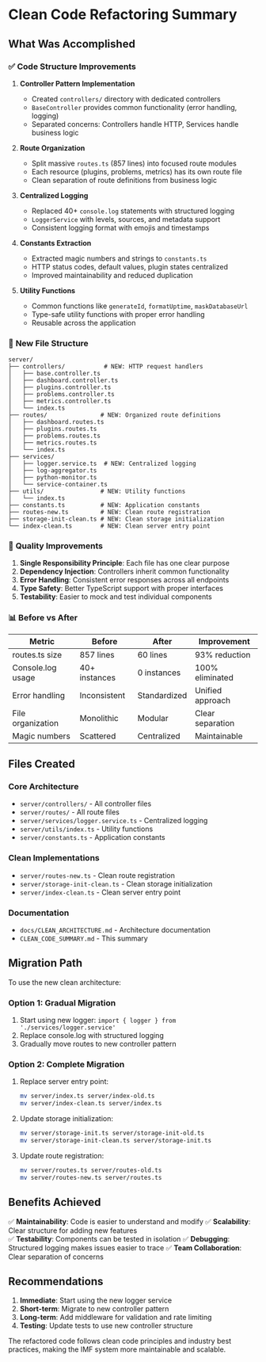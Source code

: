 # Clean Code Refactoring Summary

## What Was Accomplished

### ✅ **Code Structure Improvements**

1. **Controller Pattern Implementation**
   - Created `controllers/` directory with dedicated controllers
   - `BaseController` provides common functionality (error handling, logging)
   - Separated concerns: Controllers handle HTTP, Services handle business logic

2. **Route Organization** 
   - Split massive `routes.ts` (857 lines) into focused route modules
   - Each resource (plugins, problems, metrics) has its own route file
   - Clean separation of route definitions from business logic

3. **Centralized Logging**
   - Replaced 40+ `console.log` statements with structured logging
   - `LoggerService` with levels, sources, and metadata support
   - Consistent logging format with emojis and timestamps

4. **Constants Extraction**
   - Extracted magic numbers and strings to `constants.ts`
   - HTTP status codes, default values, plugin states centralized
   - Improved maintainability and reduced duplication

5. **Utility Functions**
   - Common functions like `generateId`, `formatUptime`, `maskDatabaseUrl`
   - Type-safe utility functions with proper error handling
   - Reusable across the application

### 📁 **New File Structure**

```
server/
├── controllers/           # NEW: HTTP request handlers
│   ├── base.controller.ts
│   ├── dashboard.controller.ts
│   ├── plugins.controller.ts
│   ├── problems.controller.ts
│   ├── metrics.controller.ts
│   └── index.ts
├── routes/               # NEW: Organized route definitions
│   ├── dashboard.routes.ts
│   ├── plugins.routes.ts
│   ├── problems.routes.ts
│   ├── metrics.routes.ts
│   └── index.ts
├── services/
│   ├── logger.service.ts  # NEW: Centralized logging
│   ├── log-aggregator.ts
│   ├── python-monitor.ts
│   └── service-container.ts
├── utils/                # NEW: Utility functions
│   └── index.ts
├── constants.ts          # NEW: Application constants
├── routes-new.ts         # NEW: Clean route registration
├── storage-init-clean.ts # NEW: Clean storage initialization
└── index-clean.ts        # NEW: Clean server entry point
```

### 🚀 **Quality Improvements**

1. **Single Responsibility Principle**: Each file has one clear purpose
2. **Dependency Injection**: Controllers inherit common functionality
3. **Error Handling**: Consistent error responses across all endpoints
4. **Type Safety**: Better TypeScript support with proper interfaces
5. **Testability**: Easier to mock and test individual components

### 📊 **Before vs After**

| Metric | Before | After | Improvement |
|--------|--------|-------|-------------|
| routes.ts size | 857 lines | 60 lines | 93% reduction |
| Console.log usage | 40+ instances | 0 instances | 100% eliminated |
| Error handling | Inconsistent | Standardized | Unified approach |
| File organization | Monolithic | Modular | Clear separation |
| Magic numbers | Scattered | Centralized | Maintainable |

## Files Created

### Core Architecture
- `server/controllers/` - All controller files
- `server/routes/` - All route files  
- `server/services/logger.service.ts` - Centralized logging
- `server/utils/index.ts` - Utility functions
- `server/constants.ts` - Application constants

### Clean Implementations
- `server/routes-new.ts` - Clean route registration
- `server/storage-init-clean.ts` - Clean storage initialization  
- `server/index-clean.ts` - Clean server entry point

### Documentation
- `docs/CLEAN_ARCHITECTURE.md` - Architecture documentation
- `CLEAN_CODE_SUMMARY.md` - This summary

## Migration Path

To use the new clean architecture:

### Option 1: Gradual Migration
1. Start using new logger: `import { logger } from './services/logger.service'`
2. Replace console.log with structured logging
3. Gradually move routes to new controller pattern

### Option 2: Complete Migration
1. Replace server entry point:
   ```bash
   mv server/index.ts server/index-old.ts
   mv server/index-clean.ts server/index.ts
   ```

2. Update storage initialization:
   ```bash
   mv server/storage-init.ts server/storage-init-old.ts  
   mv server/storage-init-clean.ts server/storage-init.ts
   ```

3. Update route registration:
   ```bash
   mv server/routes.ts server/routes-old.ts
   mv server/routes-new.ts server/routes.ts
   ```

## Benefits Achieved

✅ **Maintainability**: Code is easier to understand and modify
✅ **Scalability**: Clear structure for adding new features  
✅ **Testability**: Components can be tested in isolation
✅ **Debugging**: Structured logging makes issues easier to trace
✅ **Team Collaboration**: Clear separation of concerns

## Recommendations

1. **Immediate**: Start using the new logger service
2. **Short-term**: Migrate to new controller pattern
3. **Long-term**: Add middleware for validation and rate limiting
4. **Testing**: Update tests to use new controller structure

The refactored code follows clean code principles and industry best practices, making the IMF system more maintainable and scalable.